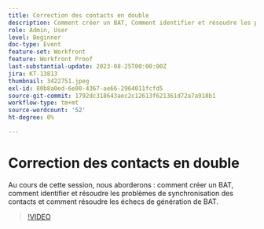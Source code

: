 ```yaml
---
title: Correction des contacts en double
description: Comment créer un BAT, Comment identifier et résoudre les problèmes de synchronisation des contacts et Comment résoudre les problèmes de génération de BAT.
role: Admin, User
level: Beginner
doc-type: Event
feature-set: Workfront
feature: Workfront Proof
last-substantial-update: 2023-08-25T00:00:00Z
jira: KT-13813
thumbnail: 3422751.jpeg
exl-id: 80b8a0ed-6e00-4367-ae66-2964011fcfd5
source-git-commit: 1792dc318643aec2c12613f621361d72a7a918b1
workflow-type: tm+mt
source-wordcount: '52'
ht-degree: 0%

---
```


# Correction des contacts en double

Au cours de cette session, nous aborderons : comment créer un BAT, comment identifier et résoudre les problèmes de synchronisation des contacts et comment résoudre les échecs de génération de BAT.

>[!VIDEO](https://video.tv.adobe.com/v/3422751/?learn=on)
